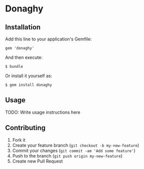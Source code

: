 # Donaghy





## Installation

Add this line to your application's Gemfile:

    gem 'donaghy'

And then execute:

    $ bundle

Or install it yourself as:

    $ gem install donaghy

## Usage

TODO: Write usage instructions here

## Contributing

1. Fork it
2. Create your feature branch (`git checkout -b my-new-feature`)
3. Commit your changes (`git commit -am 'Add some feature'`)
4. Push to the branch (`git push origin my-new-feature`)
5. Create new Pull Request
